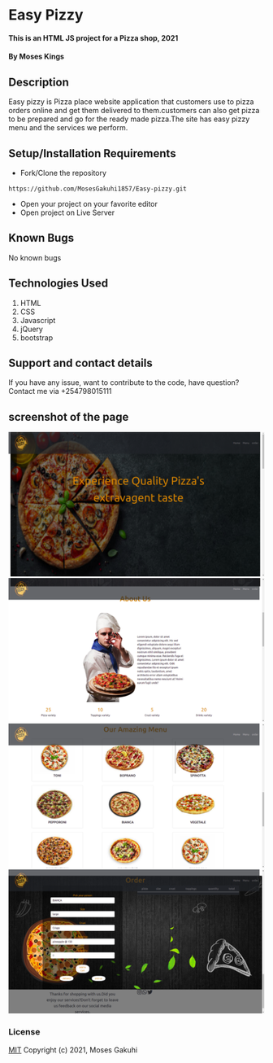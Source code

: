 # Easy Pizzy
#### This is an HTML  JS project for a Pizza shop, 2021
#### By **Moses Kings**
## Description
Easy pizzy is Pizza place website application that customers use to pizza orders online and get them delivered to them.customers can also get pizza to be prepared and go for the ready made pizza.The site has easy pizzy menu and the services we perform.
## Setup/Installation Requirements
* Fork/Clone the repository
```
https://github.com/MosesGakuhi1857/Easy-pizzy.git
```
* Open your project on your favorite editor
* Open project on Live Server
## Known Bugs
No known bugs
## Technologies Used
1. HTML
2. CSS 
3. Javascript
4. jQuery
5. bootstrap
## Support and contact details
If you have any issue, want to contribute to the code, have question? Contact me via
+254798015111
## screenshot of the page

![](./assets/landing.1.png)
![](./assets/about.2.png)
![](./assets/menu.3.png)
![](./assets/order.4.png)

### License
[MIT](https://choosealicense.com/licenses/mit/)
Copyright (c) 2021, Moses Gakuhi